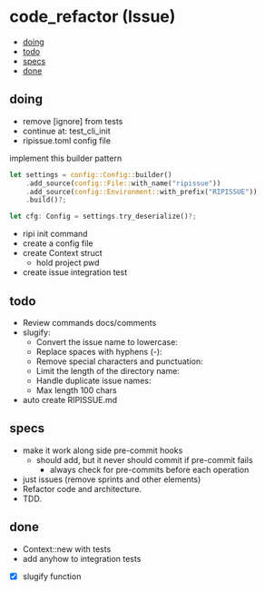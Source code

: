 # code_refactor (Issue)

<!-- toc -->

- [doing](#doing)
- [todo](#todo)
- [specs](#specs)
- [done](#done)

<!-- tocstop -->

## doing

- remove [ignore] from tests
- continue at: test_cli_init
- ripissue.toml config file

implement this builder pattern

```rs
let settings = config::Config::builder()
    .add_source(config::File::with_name("ripissue"))
    .add_source(config::Environment::with_prefix("RIPISSUE"))
    .build()?;

let cfg: Config = settings.try_deserialize()?;
```


- ripi init command
- create a config file
- create Context struct
  - hold project pwd
- create issue integration test

## todo

- Review commands docs/comments
- slugify:
  - Convert the issue name to lowercase:
  - Replace spaces with hyphens (-):
  - Remove special characters and punctuation:
  - Limit the length of the directory name:
  - Handle duplicate issue names:
  - Max length 100 chars
- auto create RIPISSUE.md

## specs

- make it work along side pre-commit hooks
  - should add, but it never should commit if pre-commit fails
    - always check for pre-commits before each operation
- just issues (remove sprints and other elements)
- Refactor code and architecture.
- TDD.

## done

- Context::new with tests
- add anyhow to integration tests
- [x] slugify function
